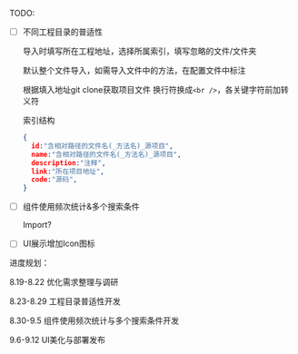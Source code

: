 TODO: 

- [ ] 不同工程目录的普适性

   导入时填写所在工程地址，选择所属索引，填写忽略的文件/文件夹

   默认整个文件导入，如需导入文件中的方法，在配置文件中标注

   根据填入地址git clone获取项目文件 换行符换成`<br />`，各关键字符前加转义符

   索引结构

   ```json
   {
     id:"含相对路径的文件名(_方法名)_源项目",
     name:"含相对路径的文件名(_方法名)_源项目",
     description:"注释",
     link:"所在项目地址",
     code:"源码",
   }
   ```

   

- [ ] 组件使用频次统计&多个搜索条件

   Import?

- [ ] UI展示增加Icon图标

进度规划：

8.19-8.22	优化需求整理与调研

8.23-8.29	工程目录普适性开发

8.30-9.5	  组件使用频次统计与多个搜索条件开发

9.6-9.12	  UI美化与部署发布
